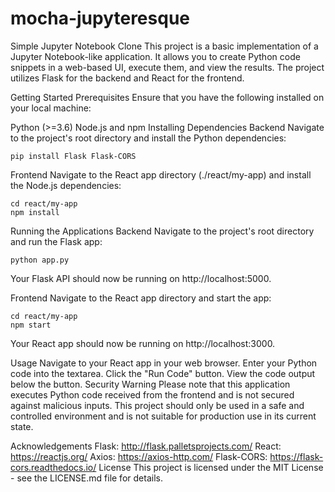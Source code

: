 # mocha-jupyteresque

Simple Jupyter Notebook Clone
This project is a basic implementation of a Jupyter Notebook-like application. It allows you to create Python code snippets in a web-based UI, execute them, and view the results. The project utilizes Flask for the backend and React for the frontend.

Getting Started
Prerequisites
Ensure that you have the following installed on your local machine:

Python (>=3.6)
Node.js and npm
Installing Dependencies
Backend
Navigate to the project's root directory and install the Python dependencies:

```
pip install Flask Flask-CORS
```

Frontend
Navigate to the React app directory (./react/my-app) and install the Node.js dependencies:

```
cd react/my-app
npm install
```

Running the Applications
Backend
Navigate to the project's root directory and run the Flask app:

```
python app.py
```
Your Flask API should now be running on http://localhost:5000.

Frontend
Navigate to the React app directory and start the app:

```
cd react/my-app
npm start
```

Your React app should now be running on http://localhost:3000.

Usage
Navigate to your React app in your web browser.
Enter your Python code into the textarea.
Click the "Run Code" button.
View the code output below the button.
Security Warning
Please note that this application executes Python code received from the frontend and is not secured against malicious inputs. This project should only be used in a safe and controlled environment and is not suitable for production use in its current state.

Acknowledgements
Flask: http://flask.palletsprojects.com/
React: https://reactjs.org/
Axios: https://axios-http.com/
Flask-CORS: https://flask-cors.readthedocs.io/
License
This project is licensed under the MIT License - see the LICENSE.md file for details.
